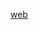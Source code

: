 [web](https://www.bilibili.com/video/BV14w411k7me/?spm_id_from=333.788&vd_source=50e163fb4215572684aa98bc35794506)